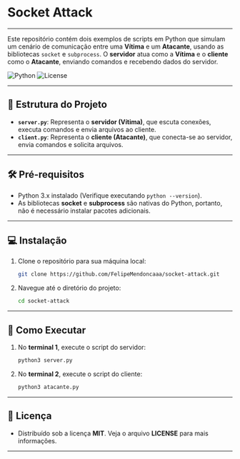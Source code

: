 #  Socket Attack 

---

Este repositório contém dois exemplos de scripts em Python que simulam um cenário de comunicação entre uma **Vítima** e um **Atacante**, usando as bibliotecas `socket` e `subprocess`. O **servidor** atua como a **Vítima** e o **cliente** como o **Atacante**, enviando comandos e recebendo dados do servidor.

![Python](https://img.shields.io/badge/Python-3.x-blue.svg) ![License](https://img.shields.io/badge/License-MIT-yellow.svg)

---

## 📁 Estrutura do Projeto

- **`server.py`**: Representa o **servidor (Vítima)**, que escuta conexões, executa comandos e envia arquivos ao cliente.
- **`client.py`**: Representa o **cliente (Atacante)**, que conecta-se ao servidor, envia comandos e solicita arquivos.

---

## 🛠️ Pré-requisitos

- Python 3.x instalado (Verifique executando `python --version`).
- As bibliotecas **socket** e **subprocess** são nativas do Python, portanto, não é necessário instalar pacotes adicionais.

---

## 💻 Instalação

1. Clone o repositório para sua máquina local:
   ```bash
   git clone https://github.com/FelipeMendoncaaa/socket-attack.git

2. Navegue até o diretório do projeto:
   ```bash
   cd socket-attack

---

## 🚀 Como Executar

1. No **terminal 1**, execute o script do servidor:
   ```bash
   python3 server.py

2. No **terminal 2**, execute o script do cliente:
   ```bash
   python3 atacante.py

---

## 📜 Licença

- Distribuído sob a licença **MIT**. Veja o arquivo **LICENSE** para mais informações.

---
